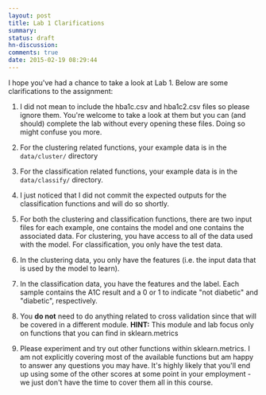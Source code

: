 ```yaml
---
layout: post
title: Lab 1 Clarifications
summary:
status: draft
hn-discussion:
comments: true
date: 2015-02-19 08:29:44
---
```


I hope you've had a chance to take a look at Lab 1.  Below are some
clarifications to the assignment:

1. I did not mean to include the hba1c.csv and hba1c2.csv files so please ignore
   them.  You're welcome to take a look at them but you can (and should)
   complete the lab without every opening these files.  Doing so might confuse
   you more.

2. For the clustering related functions, your example data is in
   the ```data/cluster/``` directory

3. For the classification related functions, your example data is in the
   ```data/classify/``` directory.

4. I just noticed that I did not commit the expected outputs for the
   classification functions and will do so shortly.

5. For both the clustering and classification functions, there are two input
   files for each example, one contains the model and one contains the
   associated data.  For clustering, you have access to all of the data used
   with the model.  For classification, you only have the test data.

6. In the clustering data, you only have the features (i.e. the input data that
   is used by the model to learn).
   
7. In the classification data, you have the features and the label.  Each sample
   contains the A1C result and a 0 or 1 to indicate "not diabetic" and
   "diabetic", respectively.

8. You **do not** need to do anything related to cross validation since that
   will be covered in a different module.  **HINT:** This module and lab focus only on
   functions that you can find in sklearn.metrics

9. Please experiment and try out other functions within sklearn.metrics.  I am
   not explicitly covering most of the available functions but am happy to
   answer any questions you may have.  It's highly likely that you'll end up
   using some of the other scores at some point in your employment - we just
   don't have the time to cover them all in this course.
